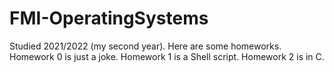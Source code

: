 # FMI-OperatingSystems
Studied 2021/2022 (my second year). 
Here are some homeworks. 
Homework 0 is just a joke. 
Homework 1 is a Shell script. 
Homework 2 is in C.
